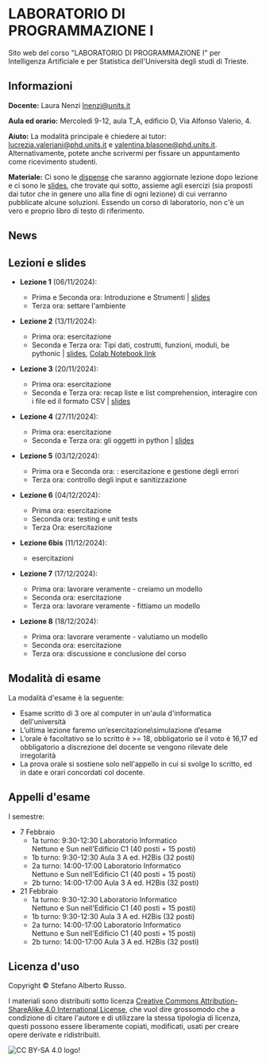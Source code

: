 # LABORATORIO DI PROGRAMMAZIONE I

Sito web del corso "LABORATORIO DI PROGRAMMAZIONE I" per Intelligenza Artificiale e per Statistica dell'Università degli studi di Trieste.

## Informazioni
**Docente:** Laura Nenzi [lnenzi@units.it](mailto:lnenzi@units.it)

**Aula ed orario:** Mercoledì 9-12, aula T_A, edificio D, Via Alfonso Valerio, 4.

**Aiuto:** La modalità principale è chiedere ai tutor: [lucrezia.valeriani@phd.units.it](mailto:lucrezia.valeriani@phd.units.it) e [valentina.blasone@phd.units.it](mailto:valentina.blasone@phd.units.it). Alternativamente, potete anche scrivermi per fissare un appuntamento come ricevimento studenti.

**Materiale:** Ci sono le [dispense](DispenseProgLab_Russo.pdf) che saranno aggiornate lezione dopo lezione e ci sono le  [slides](slides), che trovate qui sotto, assieme agli esercizi (sia proposti dai tutor che in genere uno alla fine di ogni lezione) di cui verranno pubblicate alcune soluzioni. Essendo un corso di laboratorio, non c'è un vero e proprio libro di testo di riferimento. 

## News


## Lezioni e slides

- **Lezione 1** (06/11/2024):
     - Prima e Seconda ora: Introduzione e Strumenti | [slides](slides/Parte1.pdf)
     - Terza ora: settare l'ambiente 

- **Lezione 2** (13/11/2024):
     - Prima ora: esercitazione
     - Seconda e Terza ora: Tipi dati, costrutti, funzioni, moduli, be pythonic | [slides](slides/Parte2.pdf), [Colab Notebook link](https://drive.google.com/file/d/1JOQedD1rIVdrtHvyLRHEbHQC0M1ci5c7/view?usp=sharing)
      
- **Lezione 3** (20/11/2024):
     - Prima ora: esercitazione
     - Seconda e Terza ora: recap liste e list comprehension, interagire con i file ed il formato CSV | [slides](slides/Parte3.pdf)
 
- **Lezione 4** (27/11/2024):
     - Prima ora: esercitazione
     - Seconda e Terza ora: gli oggetti in python  | [slides](slides/Parte4.pdf)

- **Lezione 5** (03/12/2024):
     - Prima ora e Seconda ora: : esercitazione e gestione degli errori
     - Terza ora: controllo degli input e sanitizzazione

- **Lezione 6** (04/12/2024):
     - Prima ora:  esercitazione
     - Seconda ora: testing e unit tests
     - Terza Ora: esercitazione 
 
- **Lezione 6bis** (11/12/2024):
     - esercitazioni 

- **Lezione 7** (17/12/2024):
     - Prima ora: lavorare veramente - creiamo un modello
     - Seconda ora: esercitazione
     - Terza ora: lavorare veramente - fittiamo un modello

- **Lezione 8** (18/12/2024):
     - Prima ora: lavorare veramente - valutiamo un modello
     - Seconda ora:  esercitazione
     - Terza ora: discussione e conclusione del corso


## Modalità di esame
La modalità d'esame è la seguente:
- Esame scritto di 3 ore al computer in un'aula d'informatica dell'università
- L’ultima lezione faremo un’esercitazione\simulazione d’esame
- L’orale è facoltativo se lo scritto è >= 18, obbligatorio se il voto è 16,17 ed obbligatorio a discrezione del docente se vengono rilevate dele irregolarità
- La prova orale si sostiene solo nell'appello in cui si svolge lo scritto, ed in date e orari concordati col docente.

## Appelli d'esame
I semestre:
- 7 Febbraio
     - 1a turno: 9:30-12:30 Laboratorio Informatico Nettuno e Sun nell'Edificio C1  (40 posti + 15 posti)
     - 1b turno: 9:30-12:30 Aula 3 A ed. H2Bis (32 posti)
     - 2a turno: 14:00-17:00 Laboratorio Informatico Nettuno e Sun nell'Edificio C1  (40 posti + 15 posti)
     - 2b turno: 14:00-17:00  Aula 3 A ed. H2Bis (32 posti)
- 21 Febbraio
     - 1a turno: 9:30-12:30 Laboratorio Informatico Nettuno e Sun nell'Edificio C1  (40 posti + 15 posti)
     - 1b turno: 9:30-12:30 Aula 3 A ed. H2Bis (32 posti)
     - 2a turno: 14:00-17:00 Laboratorio Informatico Nettuno e Sun nell'Edificio C1  (40 posti + 15 posti)
     - 2b turno: 14:00-17:00  Aula 3 A ed. H2Bis (32 posti)


## Licenza d'uso

Copyright &copy; Stefano Alberto Russo.

I materiali sono distribuiti sotto licenza [Creative Commons Attribution-ShareAlike 4.0 International License](http://creativecommons.org/licenses/by-sa/4.0/), che vuol dire grossomodo che a condizione di citare l'autore e di utilizzare la stessa tipologia di licenza, questi possono essere liberamente copiati, modificati, usati per creare opere derivate e ridistribuiti.

![CC BY-SA 4.0 logo!](https://i.creativecommons.org/l/by-sa/4.0/88x31.png "CC BY-SA 4.0")
           






